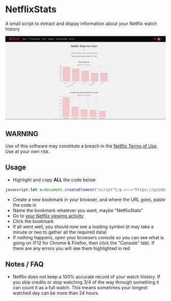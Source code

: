 # NetflixStats

A small script to extract and dispay information about your Netflix watch history

![example](example.png)

## WARNING

Use of this software may constitute a breach in the [Netflix Terms of Use](https://help.netflix.com/legal/termsofuse). Use at your own risk.

## Usage

- Highlight and copy **ALL** the code below

 ```javascript
javascript:let s=document.createElement("script");s.src="https://psidex.github.io/NetflixStats/minified/NetflixStats.min.js",s.type="application/javascript",document.getElementsByTagName("head")[0].appendChild(s);void 0
```

- Create a new bookmark in your browser, and where the URL goes, paste the code in
- Name the bookmark whatever you want, maybe "NetflixStats"
- Go to [your Netflix viewing activity](https://www.netflix.com/viewingactivity) 
- Click the bookmark
- If all went well, you should now see a loading symbol (it may take a minute or two to gather all the required data)
- If nothing happens, open your browsers console so you can see what is going on (F12 for Chrome & Firefox, then click the "Console" tab). If there are any errors you will see them highlighted in red

## Notes / FAQ

- Netflix does not keep a 100% accurate record of your watch history. If you skip credits or stop watching 3/4 of the way through something it can count it as a full watch. This means sometimes your longest watched day can be more than 24 hours.
